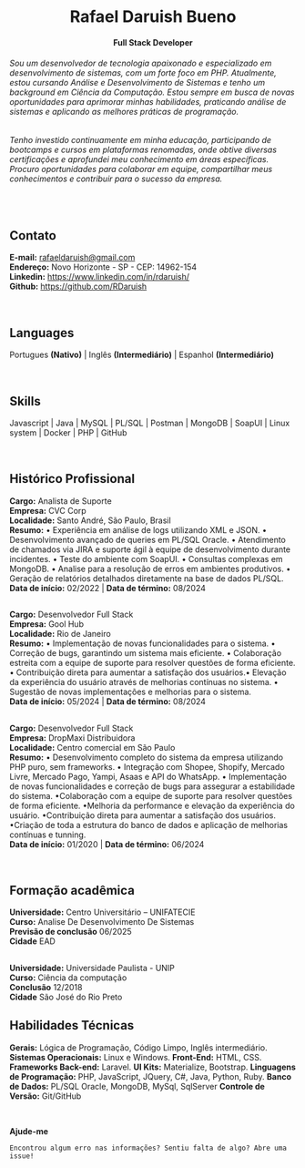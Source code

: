 <h1 align="center">Rafael Daruish Bueno</h1>
<h4 align="center">Full Stack Developer</h4>

###### Sou um desenvolvedor de tecnologia apaixonado e especializado em desenvolvimento de sistemas,  com um forte foco em PHP. Atualmente, estou cursando Análise e Desenvolvimento de Sistemas e tenho um background em Ciência da Computação. Estou sempre em busca de novas oportunidades para aprimorar minhas habilidades, praticando análise de sistemas e aplicando as melhores práticas de programação.

###### Tenho investido continuamente em minha educação, participando de bootcamps e cursos em   plataformas renomadas, onde obtive diversas certificações e aprofundei meu conhecimento em áreas específicas. Procuro oportunidades para colaborar em equipe, compartilhar meus conhecimentos e contribuir para o sucesso da empresa.

<br>

## Contato
  **E-mail:** rafaeldaruish@gmail.com <br>
  **Endereço:** Novo Horizonte - SP - CEP: 14962-154 <br>
  **Linkedin:** <a href="https://www.linkedin.com/in/rdaruish/">https://www.linkedin.com/in/rdaruish/</a> <br>
  **Github:**   <a href="https://github.com/RDaruish"> https://github.com/RDaruish </a>


<br>

## Languages
Portugues **(Nativo)** |
Inglês **(Intermediário)** | 
Espanhol **(Intermediário)**

<br>

## Skills
Javascript |
Java | 
MySQL | 
PL/SQL | 
Postman |
MongoDB |
SoapUI |
Linux system |
Docker |
PHP |
GitHub

<br>

## Histórico Profissional
**Cargo:** Analista de Suporte <br>
**Empresa:** CVC Corp <br>
**Localidade:** Santo André, São Paulo, Brasil <br>
**Resumo:** 
    • Experiência em análise de logs utilizando XML e JSON.
    • Desenvolvimento avançado de queries em PL/SQL Oracle.
    • Atendimento de chamados via JIRA e suporte ágil à equipe de desenvolvimento durante
    incidentes.
    • Teste do ambiente com SoapUI.
    • Consultas complexas em MongoDB.
    • Analise para a resolução de erros em ambientes produtivos.
    • Geração de relatórios detalhados diretamente na base de dados PL/SQL.
<br>
**Data de início:** 02/2022 | **Data de término:** 08/2024 

## 
**Cargo:** Desenvolvedor Full Stack <br>
**Empresa:** Gool Hub<br>
**Localidade:** Rio de Janeiro <br>
**Resumo:**
    • Implementação de novas funcionalidades para o sistema.
    • Correção de bugs, garantindo um sistema mais eficiente.
    • Colaboração estreita com a equipe de suporte para resolver questões de forma eficiente.
    • Contribuição direta para aumentar a satisfação dos usuários.• Elevação da experiência do usuário através de melhorias contínuas no sistema.
    • Sugestão de novas implementações e melhorias para o sistema.
<br>
**Data de início:** 05/2024 | **Data de término:** 08/2024


##
**Cargo:** Desenvolvedor Full Stack <br>
**Empresa:** DropMaxi Distribuidora <br>
**Localidade:** Centro comercial em São Paulo <br>
**Resumo:** 
    • Desenvolvimento completo do sistema da empresa utilizando PHP puro, sem frameworks.
    • Integração com Shopee, Shopify, Mercado Livre, Mercado Pago, Yampi, Asaas e API do
    WhatsApp.
    • Implementação de novas funcionalidades e correção de bugs para assegurar a estabilidade do
    sistema.
    •Colaboração com a equipe de suporte para resolver questões de forma eficiente.
    •Melhoria da performance e elevação da experiência do usuário.
    •Contribuição direta para aumentar a satisfação dos usuários.
    •Criação de toda a estrutura do banco de dados e aplicação de melhorias contínuas e tunning.
<br>
**Data de início:** 01/2020 | **Data de término:** 06/2024 

<br>


## Formação acadêmica 
**Universidade:** Centro Universitário – UNIFATECIE <br>
**Curso:** Analise De Desenvolvimento De Sistemas <br>
**Previsão de conclusão** 06/2025 <br>
**Cidade** EAD <br>

##
**Universidade:** Universidade Paulista - UNIP <br>
**Curso:** Ciência da computação <br>
**Conclusão** 12/2018 <br>
**Cidade** São José do Rio Preto <br>

## Habilidades Técnicas
**Gerais:** Lógica de Programação, Código Limpo, Inglês intermediário.
**Sistemas Operacionais:** Linux e Windows.
**Front-End:** HTML, CSS.
**Frameworks Back-end:** Laravel.
**UI Kits:** Materialize, Bootstrap.
**Linguagens de Programação:** PHP, JavaScript, JQuery, C#, Java, Python, Ruby.
**Banco de Dados:** PL/SQL Oracle, MongoDB, MySql, SqlServer
**Controle de Versão:** Git/GitHub

<br>

**Ajude-me**
```
Encontrou algum erro nas informações? Sentiu falta de algo? Abre uma issue!
```
